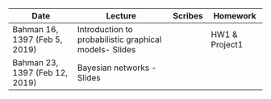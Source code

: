 Date | Lecture | Scribes | Homework |
 ------------- | -------------------------- | ------------- | ------------- |
Bahman 16, 1397 (Feb 5, 2019) | Introduction to probabilistic graphical models- Slides |  | HW1 & Project1 |
Bahman 23, 1397 (Feb 12, 2019) | Bayesian networks - Slides |  |  |

